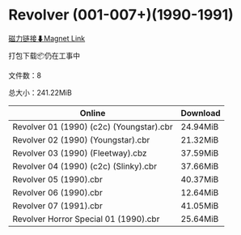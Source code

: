 # Revolver (001-007+)(1990-1991)

[磁力链接⬇Magnet Link](magnet:?xt=urn:btih:40bc6c479b35f5233544dc7150b81a8c16ff3243&dn=Revolver%20%28001-007%2B%29%281990-1991%29)

打包下载📦仍在工事中

文件数：8

总大小：241.22MiB

Online | Download
--- | ---
Revolver 01 (1990) (c2c) (Youngstar).cbr | 24.94MiB
Revolver 02 (1990) (Youngstar).cbr | 21.32MiB
Revolver 03 (1990) (Fleetway).cbz | 37.59MiB
Revolver 04 (1990) (c2c) (Slinky).cbr | 37.66MiB
Revolver 05 (1990).cbr | 40.37MiB
Revolver 06 (1990).cbr | 12.64MiB
Revolver 07 (1991).cbr | 41.05MiB
Revolver Horror Special 01 (1990).cbr | 25.64MiB